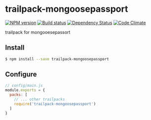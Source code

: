 # trailpack-mongoosepassport

[![NPM version][npm-image]][npm-url]
[![Build status][ci-image]][ci-url]
[![Dependency Status][daviddm-image]][daviddm-url]
[![Code Climate][codeclimate-image]][codeclimate-url]

trailpack for mongooesepassort

## Install

```sh
$ npm install --save trailpack-mongoosepassport
```

## Configure

```js
// config/main.js
module.exports = {
  packs: [
    // ... other trailpacks
    require('trailpack-mongoosepassport')
  ]
}
```

[npm-image]: https://img.shields.io/npm/v/trailpack-mongoosepassport.svg?style=flat-square
[npm-url]: https://npmjs.org/package/trailpack-mongoosepassport
[ci-image]: https://img.shields.io/travis//trailpack-mongoosepassport/master.svg?style=flat-square
[ci-url]: https://travis-ci.org//trailpack-mongoosepassport
[daviddm-image]: http://img.shields.io/david//trailpack-mongoosepassport.svg?style=flat-square
[daviddm-url]: https://david-dm.org//trailpack-mongoosepassport
[codeclimate-image]: https://img.shields.io/codeclimate/github//trailpack-mongoosepassport.svg?style=flat-square
[codeclimate-url]: https://codeclimate.com/github//trailpack-mongoosepassport

